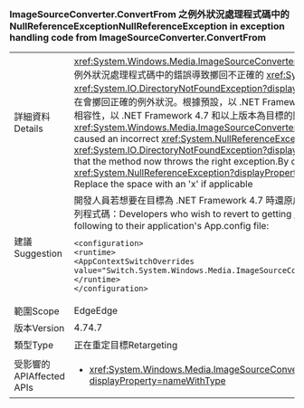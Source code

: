 ### <a name="nullreferenceexception-in-exception-handling-code-from-imagesourceconverterconvertfrom"></a><span data-ttu-id="cf601-101">ImageSourceConverter.ConvertFrom 之例外狀況處理程式碼中的 NullReferenceException</span><span class="sxs-lookup"><span data-stu-id="cf601-101">NullReferenceException in exception handling code from ImageSourceConverter.ConvertFrom</span></span>

|   |   |
|---|---|
|<span data-ttu-id="cf601-102">詳細資料</span><span class="sxs-lookup"><span data-stu-id="cf601-102">Details</span></span>|<span data-ttu-id="cf601-103"><xref:System.Windows.Media.ImageSourceConverter.ConvertFrom(System.ComponentModel.ITypeDescriptorContext,System.Globalization.CultureInfo,System.Object)> 之例外狀況處理程式碼中的錯誤導致擲回不正確的 <xref:System.NullReferenceException?displayProperty=name>，而不是預期的例外狀況 (例如 <xref:System.IO.DirectoryNotFoundException?displayProperty=name>、<xref:System.IO.FileNotFoundException?displayProperty=name>)，這項變更會修正該錯誤，讓此方法現在會擲回正確的例外狀況。根據預設，以 .NET Framework 4.6.2 和以下版本為目標的所有應用程式仍會擲回 <xref:System.NullReferenceException?displayProperty=name> 來提供相容性，以 .NET Framework 4.7 和以上版本為目標的開發人員應該會看到正確的例外狀況。// 將空格取代為 'x' (如果適用的話)</span><span class="sxs-lookup"><span data-stu-id="cf601-103">An error in the exception handling code for <xref:System.Windows.Media.ImageSourceConverter.ConvertFrom(System.ComponentModel.ITypeDescriptorContext,System.Globalization.CultureInfo,System.Object)> caused an incorrect <xref:System.NullReferenceException?displayProperty=name> to be thrown instead of the intended exception (e.g. <xref:System.IO.DirectoryNotFoundException?displayProperty=name>, <xref:System.IO.FileNotFoundException?displayProperty=name>), this change corrects that error so that the method now throws the right exception.By default all applications targeting .NET Framework 4.6.2 and below will continue to throw <xref:System.NullReferenceException?displayProperty=name> for compatibility, developers targeting .NET Framework 4.7 and above should see the right exceptions.// Replace the space with an 'x' if applicable</span></span>|
|<span data-ttu-id="cf601-104">建議</span><span class="sxs-lookup"><span data-stu-id="cf601-104">Suggestion</span></span>|<span data-ttu-id="cf601-105">開發人員若想要在目標為 .NET Framework 4.7 時還原成取得 <xref:System.NullReferenceException?displayProperty=name>，可以在其應用程式的 App.config 檔案中新增/合併下列程式碼：</span><span class="sxs-lookup"><span data-stu-id="cf601-105">Developers who wish to revert to getting <xref:System.NullReferenceException?displayProperty=name> when targeting .NET Framework 4.7 can add/merge the following to their application's App.config file:</span></span><pre><code class="language-xml">&lt;configuration&gt;&#13;&#10;&lt;runtime&gt;&#13;&#10;&lt;AppContextSwitchOverrides value=&quot;Switch.System.Windows.Media.ImageSourceConverter.OverrideExceptionWithNullReferenceException=true&quot;/&gt;&#13;&#10;&lt;/runtime&gt;&#13;&#10;&lt;/configuration&gt;&#13;&#10;</code></pre>|
|<span data-ttu-id="cf601-106">範圍</span><span class="sxs-lookup"><span data-stu-id="cf601-106">Scope</span></span>|<span data-ttu-id="cf601-107">Edge</span><span class="sxs-lookup"><span data-stu-id="cf601-107">Edge</span></span>|
|<span data-ttu-id="cf601-108">版本</span><span class="sxs-lookup"><span data-stu-id="cf601-108">Version</span></span>|<span data-ttu-id="cf601-109">4.7</span><span class="sxs-lookup"><span data-stu-id="cf601-109">4.7</span></span>|
|<span data-ttu-id="cf601-110">類型</span><span class="sxs-lookup"><span data-stu-id="cf601-110">Type</span></span>|<span data-ttu-id="cf601-111">正在重定目標</span><span class="sxs-lookup"><span data-stu-id="cf601-111">Retargeting</span></span>|
|<span data-ttu-id="cf601-112">受影響的 API</span><span class="sxs-lookup"><span data-stu-id="cf601-112">Affected APIs</span></span>|<ul><li><xref:System.Windows.Media.ImageSourceConverter.ConvertFrom(System.ComponentModel.ITypeDescriptorContext,System.Globalization.CultureInfo,System.Object)?displayProperty=nameWithType></li></ul>|

